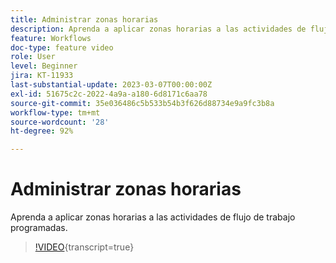 ```yaml
---
title: Administrar zonas horarias
description: Aprenda a aplicar zonas horarias a las actividades de flujo de trabajo programadas.
feature: Workflows
doc-type: feature video
role: User
level: Beginner
jira: KT-11933
last-substantial-update: 2023-03-07T00:00:00Z
exl-id: 51675c2c-2022-4a9a-a180-6d8171c6aa78
source-git-commit: 35e036486c5b533b54b3f626d88734e9a9fc3b8a
workflow-type: tm+mt
source-wordcount: '28'
ht-degree: 92%

---
```


# Administrar zonas horarias

Aprenda a aplicar zonas horarias a las actividades de flujo de trabajo programadas.

>[!VIDEO](https://video.tv.adobe.com/v/3416040?quality=12&learn=on){transcript=true}
